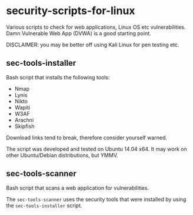 # security-scripts-for-linux
Various scripts to check for web applications, Linux OS etc vulnerabilities. Damn Vulnerable Web App (DVWA) is a good starting point.

DISCLAIMER: you may be better off using Kali Linux for pen testing etc. 

## sec-tools-installer
Bash script that installs the following tools:
* Nmap
* Lynis
* Nikto
* Wapiti
* W3AF
* Arachni
* Skipfish

Download links tend to break, therefore consider yourself warned.

The script was developed and tested on Ubuntu 14.04 x64. It may work on other Ubuntu/Debian distributions, but YMMV.
## sec-tools-scanner
Bash script that scans a web application for vulnerabilities.

The `sec-tools-scanner` uses the security tools that were installed by using the `sec-tools-installer` script.

